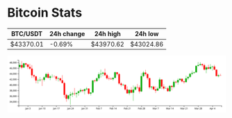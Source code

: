 # Bitcoin Stats

BTC/USDT|24h change|24h high|24h low|
|---|---|---|---|
|$43370.01|-0.69%|$43970.62|$43024.86|

<img src="./chart.svg">
